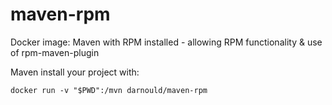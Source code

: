 # maven-rpm
Docker image: Maven with RPM installed - allowing RPM functionality &amp; use of rpm-maven-plugin

Maven install your project with:
```
docker run -v "$PWD":/mvn darnould/maven-rpm
```
